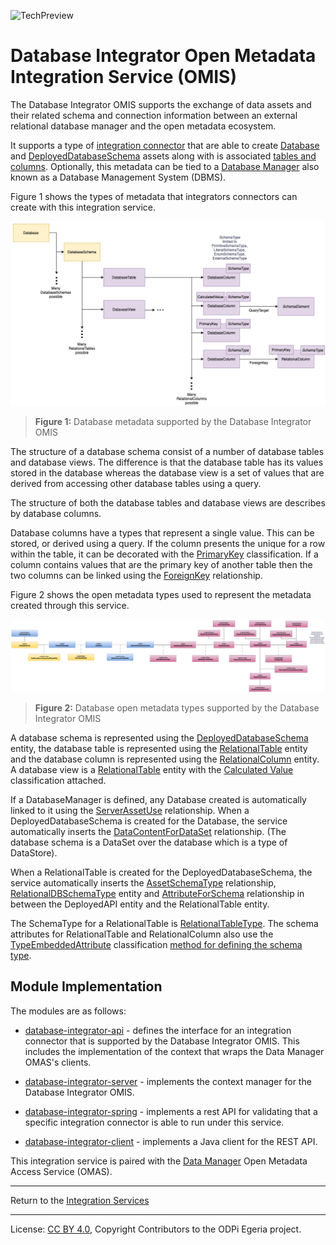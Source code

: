 <!-- SPDX-License-Identifier: CC-BY-4.0 -->
<!-- Copyright Contributors to the ODPi Egeria project 2020. -->

![TechPreview](../../../open-metadata-publication/website/images/egeria-content-status-tech-preview.png#pagewidth)

# Database Integrator Open Metadata Integration Service (OMIS)

The Database Integrator OMIS supports the exchange of data assets and their related schema and
connection information between an external relational database manager
and the open metadata ecosystem.

It supports a type of [integration connector](../../governance-servers/integration-daemon-services/docs/integration-connector.md)
that are able to create [Database](../../../open-metadata-publication/website/open-metadata-types/0224-Databases.md)
and [DeployedDatabaseSchema](../../../open-metadata-publication/website/open-metadata-types/0224-Databases.md)
assets along with is associated [tables and columns](../../../open-metadata-publication/website/open-metadata-types/0534-Relational-Schemas.md).
Optionally, this metadata can be tied to a [Database Manager](../../../open-metadata-publication/website/open-metadata-types/0224-Databases.md)
also known as a Database Management System (DBMS).

Figure 1 shows the types of metadata that integrators connectors can create with this integration service.

![Figure 1](../../access-services/data-manager/docs/relational-database-model.png#pagewidth)
> **Figure 1:** Database metadata supported by the Database Integrator OMIS 

The structure of a database schema consist of a number of database tables and database views.
The difference is that the database table has its values stored in the database whereas the
database view is a set of values that are derived from accessing other
database tables using a query.

The structure of both the database tables and database views are describes by database columns.

Database columns have a types that represent a single value.  This can be stored, or derived using a query.
If the column presents the unique for a row within the table, it can be decorated with the
[PrimaryKey](../../../open-metadata-publication/website/open-metadata-types/0534-Relational-Schemas.md) classification.
If a column contains values that are the primary key of another table then the two columns can be linked using the
[ForeignKey](../../../open-metadata-publication/website/open-metadata-types/0534-Relational-Schemas.md) relationship.

Figure 2 shows the open metadata types used to represent the metadata created through this service.

![Figure 2](../../access-services/data-manager/docs/relational-database-open-metadata-types.png#pagewidth)
> **Figure 2:** Database open metadata types supported by the Database Integrator OMIS 

A database schema is represented using the
[DeployedDatabaseSchema](../../../open-metadata-publication/website/open-metadata-types/0224-Databases.md) entity,
the database table is represented using the 
[RelationalTable](../../../open-metadata-publication/website/open-metadata-types/0534-Relational-Schemas.md) entity
and the database column is represented using the 
[RelationalColumn](../../../open-metadata-publication/website/open-metadata-types/0534-Relational-Schemas.md) entity.
A database view is a 
[RelationalTable](../../../open-metadata-publication/website/open-metadata-types/0534-Relational-Schemas.md) entity
with the [Calculated Value](../../../open-metadata-publication/website/open-metadata-types/0512-Derived-Schema-Elements.md)
classification attached.

If a DatabaseManager is defined, any Database created is automatically linked to it using the
[ServerAssetUse](../../../open-metadata-publication/website/open-metadata-types/0045-Servers-and-Assets.md)
relationship.
When a DeployedDatabaseSchema is created for the Database,
the service automatically inserts the
[DataContentForDataSet](../../../open-metadata-publication/website/open-metadata-types/0503-Asset-Schema.md) relationship.
(The database schema is a DataSet over the database which is a type of DataStore).

When a RelationalTable is created for the DeployedDatabaseSchema,
the service automatically inserts the
[AssetSchemaType](../../../open-metadata-publication/website/open-metadata-types/0503-Asset-Schema.md) relationship,
[RelationalDBSchemaType](../../../open-metadata-publication/website/open-metadata-types/0534-Relational-Schemas.md) entity and
[AttributeForSchema](../../../open-metadata-publication/website/open-metadata-types/0505-Schema-Attributes.md) relationship
in between the DeployedAPI entity and the RelationalTable entity.

The SchemaType for a RelationalTable is [RelationalTableType](../../../open-metadata-publication/website/open-metadata-types/0534-Relational-Schemas.md).
The schema attributes for RelationalTable and RelationalColumn also use
the [TypeEmbeddedAttribute](../../../open-metadata-publication/website/open-metadata-types/0505-Schema-Attributes.md)
classification [method for defining the schema type](../../../open-metadata-publication/website/modelling-technology/modelling-schemas.md).


## Module Implementation

The modules are as follows:

* [database-integrator-api](database-integrator-api) - defines the interface for an integration
connector that is supported by the Database Integrator OMIS.  This includes the implementation
of the context that wraps the Data Manager OMAS's clients.

* [database-integrator-server](database-integrator-server) - implements the context manager for
the Database Integrator OMIS.

* [database-integrator-spring](database-integrator-spring) - implements a rest API for validating that a specific
integration connector is able to run under this service.

* [database-integrator-client](database-integrator-client) - implements a Java client for the REST API.

This integration service is paired with the [Data Manager](../../access-services/data-manager)
Open Metadata Access Service (OMAS).

----
Return to the [Integration Services](..)

----
License: [CC BY 4.0](https://creativecommons.org/licenses/by/4.0/),
Copyright Contributors to the ODPi Egeria project.